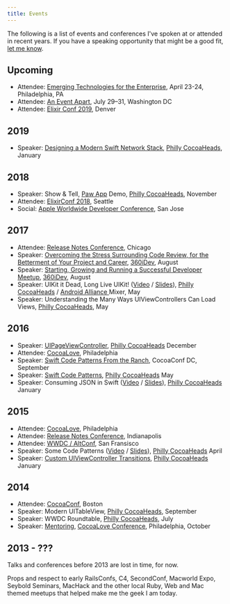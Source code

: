 ```yaml
---
title: Events
---
```


The following is a list of events and conferences I've spoken at or attended in recent years. If you have a speaking opportunity that might be a good fit, [let me know](/contact).

## Upcoming

* Attendee: [Emerging Technologies for the Enterprise](https://2019.phillyemergingtech.com/), April 23-24, Philadelphia, PA
* Attendee: [An Event Apart](https://aneventapart.com/event/washington-dc-2019), July 29–31, Washington DC
* Attendee: [Elixir Conf 2019](https://elixirconf.com/), Denver

## 2019

* Speaker: [Designing a Modern Swift Network Stack](/posts/2019/1/designing-a-modern-swift-network-stack-video-and-slides/), [Philly CocoaHeads](http://phillycocoa.org/), January

## 2018

* Speaker: Show & Tell, [Paw App](https://paw.cloud/) Demo, [Philly CocoaHeads](http://phillycocoa.org/), November 
* Attendee: [ElixirConf 2018](https://elixirconf.com), Seattle
* Social: [Apple Worldwide Developer Conference](https://developer.apple.com/wwdc/), San Jose

## 2017

* Attendee: [Release Notes Conference](https://2017.releasenotes.tv/), Chicago
* Speaker: [Overcoming the Stress Surrounding Code Review, for the Betterment of Your Project and Career](https://speakerdeck.com/zorn/overcoming-the-stress-surrounding-code-review-for-the-betterment-of-your-project-and-career), [360iDev](https://360idev.com/), August
* Speaker: [Starting, Growing and Running a Successful Developer Meetup](https://speakerdeck.com/zorn/starting-running-and-growing-a-successful-developer-meetup), [360iDev](https://360idev.com/), August
* Speaker: UIKit it Dead, Long Live UIKit! ([Video](https://vimeo.com/216539655) / [Slides](https://speakerdeck.com/zorn/uikit-it-dead-long-live-uikit)), [Philly CocoaHeads](http://phillycocoa.org) / [Android Alliance ](https://www.meetup.com/GDGPhilly/) Mixer, May
* Speaker: Understanding the Many Ways UIViewControllers Can Load Views, [Philly CocoaHeads](http://phillycocoa.org), May

## 2016

* Speaker: [UIPageViewController](https://speakerdeck.com/zorn/uipageviewcontroller), [Philly CocoaHeads](http://phillycocoa.org) December
* Attendee: [CocoaLove](http://cocoalove.org/), Philadelphia
* Speaker: [Swift Code Patterns From the Ranch](https://speakerdeck.com/zorn/swift-code-patterns-from-the-ranch), CocoaConf DC, September
* Speaker: [Swift Code Patterns](https://speakerdeck.com/zorn/swift-code-patterns), [Philly CocoaHeads](http://phillycocoa.org) May
* Speaker: Consuming JSON in Swift ([Video](https://www.youtube.com/watch?v=V7oRe5HrT9c) / [Slides](https://speakerdeck.com/zorn/consuming-json-in-swift)), [Philly CocoaHeads](http://phillycocoa.org) January 

## 2015 

* Attendee: [CocoaLove](http://2015.cocoalove.org/), Philadelphia
* Attendee: [Release Notes Conference](https://2015.releasenotes.tv/), Indianapolis
* Attendee: [WWDC / AltConf](http://mikezornek.com/posts/2015/6/wwdc-events-and-links/), San Fransisco
* Speaker: Some Code Patterns ([Video](https://www.youtube.com/watch?v=i1LSmbNhcaM) / [Slides](https://speakerdeck.com/zorn/some-code-patterns)), [Philly CocoaHeads](http://phillycocoa.org) April
* Speaker: [Custom UIViewController Transitions](https://speakerdeck.com/zorn/custom-uiviewcontroller-transitions), [Philly CocoaHeads](http://phillycocoa.org) January

## 2014

* Attendee: [CocoaConf](http://mikezornek.com/posts/2014/11/cocoaconf-boston-2014-recap/), Boston
* Speaker: Modern UITableView, [Philly CocoaHeads](http://phillycocoa.org), September
* Speaker: WWDC Roundtable, [Philly CocoaHeads](http://phillycocoa.org), July
* Speaker: [Mentoring](https://vimeo.com/channels/cocoalove2014), [CocoaLove Conference](http://2014.cocoalove.org/), Philadelphia, October

## 2013 - ???

Talks and conferences before 2013 are lost in time, for now. 

Props and respect to early RailsConfs, C4, SecondConf, Macworld Expo, Seybold Seminars, MacHack and the other local Ruby, Web and Mac themed meetups that helped make me the geek I am today.
